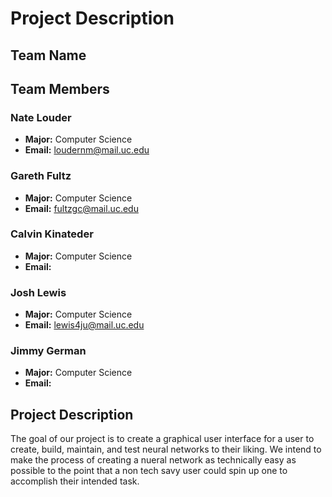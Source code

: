 # Project Description

## Team Name

## Team Members

### Nate Louder

-   **Major:** Computer Science
-   **Email:** loudernm@mail.uc.edu

### Gareth Fultz

-   **Major:** Computer Science
-   **Email:** fultzgc@mail.uc.edu

### Calvin Kinateder

-   **Major:** Computer Science
-   **Email:**

### Josh Lewis

-   **Major:** Computer Science
-   **Email:** lewis4ju@mail.uc.edu

### Jimmy German

-   **Major:** Computer Science
-   **Email:**

## Project Description

The goal of our project is to create a graphical user interface for a user to create, build, maintain, and test neural networks to their liking. We intend to make the process of creating a nueral network as technically easy as possible to the point that a non tech savy user could spin up one to accomplish their intended task.
